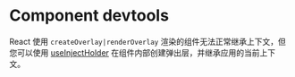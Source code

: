 # Component devtools

React 使用 `createOverlay|renderOverlay` 渲染的组件无法正常继承上下文，但您可以使用 [useInjectHolder](/zh/react/holder) 在组件内部创建弹出层，并继承应用的当前上下文。
